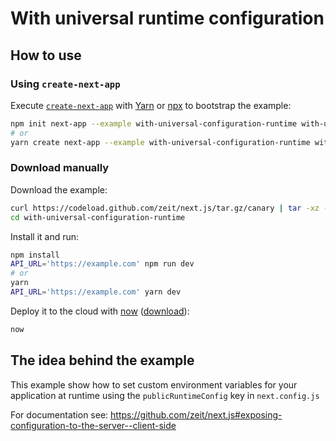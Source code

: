 # With universal runtime configuration

## How to use

### Using `create-next-app`

Execute [`create-next-app`](https://github.com/zeit/next.js/tree/canary/packages/create-next-app) with [Yarn](https://yarnpkg.com/lang/en/docs/cli/create/) or [npx](https://github.com/zkat/npx#readme) to bootstrap the example:

```bash
npm init next-app --example with-universal-configuration-runtime with-universal-configuration-runtime-app
# or
yarn create next-app --example with-universal-configuration-runtime with-universal-configuration-runtime-app
```

### Download manually

Download the example:

```bash
curl https://codeload.github.com/zeit/next.js/tar.gz/canary | tar -xz --strip=2 next.js-canary/examples/with-universal-configuration-runtime
cd with-universal-configuration-runtime
```

Install it and run:

```bash
npm install
API_URL='https://example.com' npm run dev
# or
yarn
API_URL='https://example.com' yarn dev
```

Deploy it to the cloud with [now](https://zeit.co/now) ([download](https://zeit.co/download)):

```bash
now
```

## The idea behind the example

This example show how to set custom environment variables for your application at runtime using the `publicRuntimeConfig` key in `next.config.js`

For documentation see: https://github.com/zeit/next.js#exposing-configuration-to-the-server--client-side
